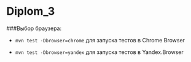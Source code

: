 # Diplom_3

###Выбор браузера:

- ```mvn test -Dbrowser=chrome``` для запуска тестов в Chrome Browser

- ```mvn test -Dbrowser=yandex``` для запуска тестов в Yandex.Browser